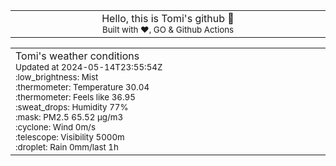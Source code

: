 
<div align="center">
<table>
<tbody>
<td align="center">
<img width="2000" height="0"><br>
Hello, this is Tomi's github 👋<br>
<sup>Built with ❤️, GO & Github Actions</sup><br>
<img width="2000" height="0">
</td>
</tbody>
</table>
</div>
<table>
<tbody>
<td align="left">
<img width="2000" height="0"><br>
Tomi's weather conditions<br>
<sup>Updated at 2024-05-14T23:55:54Z</sup><br>
<sup>:low_brightness: Mist</sup><br>
<sup>:thermometer: Temperature 30.04 </sup><br>
<sup>:thermometer: Feels like 36.95</sup><br>
<sup>:sweat_drops: Humidity 77%</sup><br>
<sup>:mask: PM2.5 65.52 μg/m3</sup><br>
<sup>:cyclone: Wind 0m/s </sup><br>
<sup>:telescope: Visibility 5000m </sup><br>
<sup>:droplet: Rain 0mm/last 1h </sup><br>
<img width="2000" height="0">
</td>
<td align="left">
<img width="2000" height="0"><br>
<br>
<img width="2000" height="0">
</td>
</tbody>
</table>
</div>
    